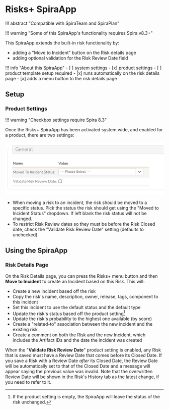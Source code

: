 # Risks+ SpiraApp
!!! abstract "Compatible with SpiraTeam and SpiraPlan"

!!! warning "Some of this SpiraApp's functionality requires Spira v8.3+"

This SpiraApp extends the built-in risk functionality by:

- adding a "Move to Incident" button on the Risk details page 
- adding optional validation for the Risk Review Date field

!!! info "About this SpiraApp"
    - [ ] system settings
    - [x] product settings 
    - [ ] product template setup required
    - [x] runs automatically on the risk details page
    - [x] adds a menu button to the risk details page

## Setup
### Product Settings
!!! warning "Checkbox settings require Spira 8.3"

Once the Risks+ SpiraApp has been activated system wide, and enabled for a product, there are two settings:

![Shows two settings. Moved to Incident Status: with a dropdown select, and Validate Risk Review Date?: with a blank text box](img/risksplus-settings.png)

- When moving a risk to an incident, the risk should be moved to a specific status. Pick the status the risk should get using the "Moved to Incident Status" dropdown. If left blank the risk status will not be changed.
- To restrict Risk Review dates so they must be before the Risk Closed date, check the "Validate Risk Review Date" setting (defaults to unchecked).

## Using the SpiraApp
### Risk Details Page
On the Risk Details page, you can press the Risks+ menu button and then **Move to Incident** to create an Incident based on this Risk. This will:

- Create a new incident based off the risk
- Copy the risk's name, description, owner, release, tags, component to this incident
- Set this incident to use the default status and the default type
- Update the risk's status based off the product setting[^1]
- Update the risk's probability to the highest one available (by score) 
- Create a "related-to" association between the new incident and the existing risk
- Create a comment on both the Risk and the new Incident, which includes the Artifact IDs and the date the incident was created 

When the "**Validate Risk Review Date**" product setting is enabled, any Risk that is saved must have a Review Date that comes before its Closed Date. If you save a Risk with a Review Date *after* its Closed Date, the Review Date will be automatically set to that of the Closed Date and a message will appear saying the previous value was invalid. Note that the overwritten Review Date will be shown in the Risk's History tab as the latest change, if you need to refer to it.

[^1]: If the product setting is empty, the SpiraApp will leave the status of the risk unchanged.